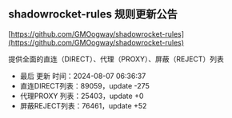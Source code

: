 ## shadowrocket-rules 规则更新公告

[https://github.com/GMOogway/shadowrocket-rules](https://github.com/GMOogway/shadowrocket-rules)

提供全面的直连（DIRECT）、代理（PROXY）、屏蔽（REJECT）列表
- 最后 更新 时间：2024-08-07 06:36:37
- 直连DIRECT列表：89059，update -275
- 代理PROXY 列表：25403，update +0
- 屏蔽REJECT列表：76461，update +52